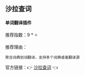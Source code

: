 ## 沙拉查词

#### 单词翻译插件

推荐指数：9 * ⭐

推荐理由：

    聚合词典划词翻译，支持多个词典或者翻译源

官方链接：👉 [沙拉查词](
https://chrome.google.com/webstore/detail/%E6%B2%99%E6%8B%89%E6%9F%A5%E8%AF%8D-%E8%81%9A%E5%90%88%E8%AF%8D%E5%85%B8%E5%88%92%E8%AF%8D%E7%BF%BB%E8%AF%91/cdonnmffkdaoajfknoeeecmchibpmkmg
) 👈















